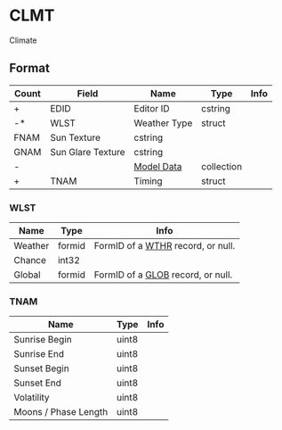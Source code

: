 CLMT
====

Climate

## Format

Count | Field | Name | Type | Info
------|-------|------|------|-----
+ | EDID | Editor ID | cstring |
-* | WLST | Weather Type | struct | 
 | FNAM | Sun Texture | cstring |
 | GNAM | Sun Glare Texture | cstring |
- | | [Model Data](Fields/Model.md) | collection |
+ | TNAM | Timing | struct |


### WLST

Name | Type | Info
-----|------|-----
Weather | formid | FormID of a [WTHR](WTHR.md) record, or null.
Chance | int32 | 
Global | formid | FormID of a [GLOB](GLOB.md) record, or null.

### TNAM

Name | Type | Info
-----|------|-----
Sunrise Begin | uint8 | 
Sunrise End | uint8 |
Sunset Begin | uint8 |
Sunset End | uint8 |
Volatility | uint8 |
Moons / Phase Length | uint8 |
 

